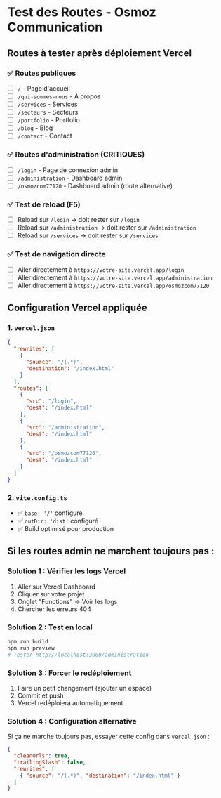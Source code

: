 # Test des Routes - Osmoz Communication

## Routes à tester après déploiement Vercel

### ✅ Routes publiques
- [ ] `/` - Page d'accueil
- [ ] `/qui-sommes-nous` - À propos
- [ ] `/services` - Services
- [ ] `/secteurs` - Secteurs
- [ ] `/portfolio` - Portfolio
- [ ] `/blog` - Blog
- [ ] `/contact` - Contact

### ✅ Routes d'administration (CRITIQUES)
- [ ] `/login` - Page de connexion admin
- [ ] `/administration` - Dashboard admin
- [ ] `/osmozcom77120` - Dashboard admin (route alternative)

### ✅ Test de reload (F5)
- [ ] Reload sur `/login` → doit rester sur `/login`
- [ ] Reload sur `/administration` → doit rester sur `/administration`
- [ ] Reload sur `/services` → doit rester sur `/services`

### ✅ Test de navigation directe
- [ ] Aller directement à `https://votre-site.vercel.app/login`
- [ ] Aller directement à `https://votre-site.vercel.app/administration`
- [ ] Aller directement à `https://votre-site.vercel.app/osmozcom77120`

## Configuration Vercel appliquée

### 1. `vercel.json`
```json
{
  "rewrites": [
    {
      "source": "/(.*)",
      "destination": "/index.html"
    }
  ],
  "routes": [
    {
      "src": "/login",
      "dest": "/index.html"
    },
    {
      "src": "/administration", 
      "dest": "/index.html"
    },
    {
      "src": "/osmozcom77120",
      "dest": "/index.html"
    }
  ]
}
```

### 2. `vite.config.ts`
- ✅ `base: '/'` configuré
- ✅ `outDir: 'dist'` configuré
- ✅ Build optimisé pour production

## Si les routes admin ne marchent toujours pas :

### Solution 1 : Vérifier les logs Vercel
1. Aller sur Vercel Dashboard
2. Cliquer sur votre projet
3. Onglet "Functions" → Voir les logs
4. Chercher les erreurs 404

### Solution 2 : Test en local
```bash
npm run build
npm run preview
# Tester http://localhost:3000/administration
```

### Solution 3 : Forcer le redéploiement
1. Faire un petit changement (ajouter un espace)
2. Commit et push
3. Vercel redéploiera automatiquement

### Solution 4 : Configuration alternative
Si ça ne marche toujours pas, essayer cette config dans `vercel.json` :

```json
{
  "cleanUrls": true,
  "trailingSlash": false,
  "rewrites": [
    { "source": "/(.*)", "destination": "/index.html" }
  ]
}
``` 